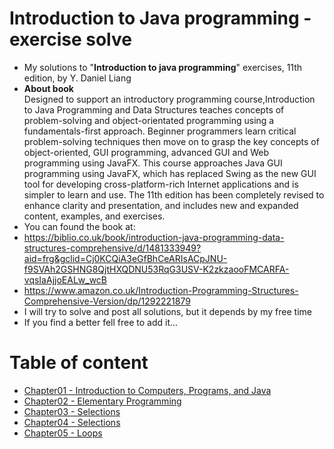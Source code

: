 # Introduction to Java programming - exercise solve
- My solutions to "<b>Introduction to java programming</b>" exercises, 11th edition, by Y. Daniel Liang
- <b>About book</b><br>
Designed to support an introductory programming course,Introduction to Java Programming and Data Structures teaches concepts of problem-solving and object-orientated programming using a fundamentals-first approach. Beginner programmers learn critical problem-solving techniques then move on to grasp the key concepts of object-oriented, GUI programming, advanced GUI and Web programming using JavaFX. This course approaches Java GUI programming using JavaFX, which has replaced Swing as the new GUI tool for developing cross-platform-rich Internet applications and is simpler to learn and use. The 11th edition has been completely revised to enhance clarity and presentation, and includes new and expanded content, examples, and exercises.
- You can found the book at:
- https://biblio.co.uk/book/introduction-java-programming-data-structures-comprehensive/d/1481333949?aid=frg&gclid=Cj0KCQiA3eGfBhCeARIsACpJNU-f9SVAh2GSHNG8QjtHXQDNU53RqG3USV-K2zkzaooFMCARFA-vqsIaAjjoEALw_wcB
- https://www.amazon.co.uk/Introduction-Programming-Structures-Comprehensive-Version/dp/1292221879
- I will try to solve and post all solutions, but it depends by my free time
- If you find a better fell free to add it...

# Table of content
- <a href="https://github.com/ghiatauc/Introduction_to_Java_Programming/tree/main/Chapter01">Chapter01 - Introduction to Computers, Programs, and Java</a>
- <a href="https://github.com/ghiatauc/Introduction_to_Java_Programming/tree/main/Chapter02">Chapter02 - Elementary Programming</a>
- <a href="https://github.com/ghiatauc/Introduction_to_Java_Programming/tree/main/Chapter03">Chapter03 - Selections</a>
- <a href="https://github.com/ghiatauc/Introduction_to_Java_Programming/tree/main/Chapter04">Chapter04 - Selections</a>
- <a href="https://github.com/ghiatauc/Introduction_to_Java_Programming/tree/main/Chapter05">Chapter05 - Loops</a>
